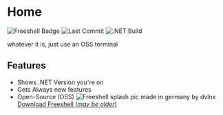 # Home

![Freeshell Badge](https://img.shields.io/badge/Freeshell-Contribute%20Now!-blue) ![Last Commit](https://img.shields.io/github/last-commit/iDevYT/freeshell?style=flat) ![.NET Build](https://img.shields.io/github/workflow/status/iDevYT/freeshell/.NET?label=.NET%20Build&logo=.net&logoColor=blue)

whatever it is, just use an OSS terminal

## Features

- Shows .NET Version you're on
- Gets Always new features
- Open-Source (OSS)
![Freeshell splash pic](https://user-images.githubusercontent.com/102538497/179985032-ceff1a3d-ed1c-4f47-b64f-d33fbf719349.png)
made in germany by dvlnx
[Download Freeshell (_may be older_)](bin/Debug/net6.0/FreeshellNoSetup.zip)
